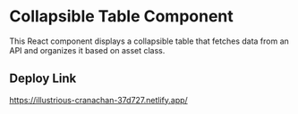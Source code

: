 # Collapsible Table Component

This React component displays a collapsible table that fetches data from an API and organizes it based on asset class.
## Deploy Link
https://illustrious-cranachan-37d727.netlify.app/
